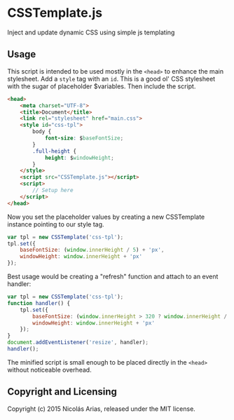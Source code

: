 # CSSTemplate.js
Inject and update dynamic CSS using simple js templating

## Usage

This script is intended to be used mostly in the `<head>` to enhance the main stylesheet. Add a `style` tag with an `id`. This is a good ol' CSS stylesheet with the sugar of placeholder $variables. Then include the script.
```html
<head>
    <meta charset="UTF-8">
    <title>Document</title>
    <link rel="stylesheet" href="main.css">
    <style id="css-tpl">
        body {
            font-size: $baseFontSize;
        }
        .full-height {
            height: $windowHeight;
        }
    </style>
    <script src="CSSTemplate.js"></script>
    <script>
        // Setup here
    </script>
</head>
```

Now you set the placeholder values by creating a new CSSTemplate instance pointing to our style tag.
```js
var tpl = new CSSTemplate('css-tpl');
tpl.set({
    baseFontSize: (window.innerHeight / 5) + 'px',
    windowHeight: window.innerHeight + 'px'
});
```

Best usage would be creating a "refresh" function and attach to an event handler:
```js
var tpl = new CSSTemplate('css-tpl');
function handler() {
    tpl.set({
        baseFontSize: (window.innerHeight > 320 ? window.innerHeight / 5 : 64) + 'px',
        windowHeight: window.innerHeight + 'px'
    });
}
document.addEventListener('resize', handler);
handler();
```

The minified script is small enough to be placed directly in the `<head>` without noticeable overhead.

## Copyright and Licensing
Copyright (c) 2015 Nicolás Arias, released under the MIT license.